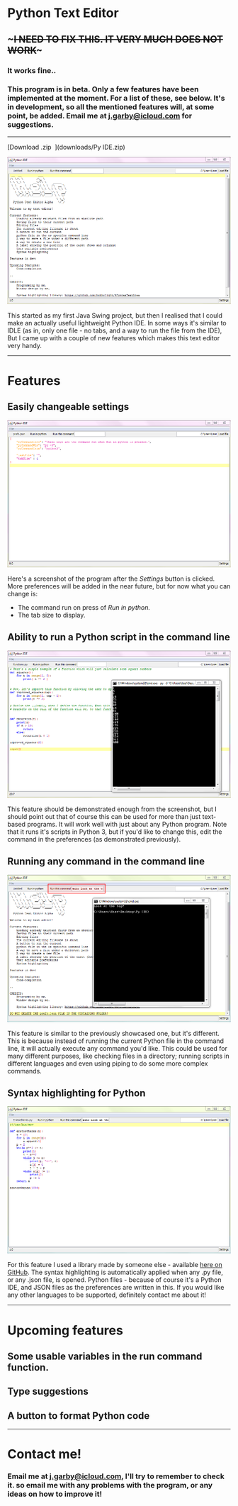 # Python Text Editor

## ~~~I NEED TO FIX THIS. IT VERY MUCH DOES NOT WORK~~~
### It works fine..

### This program is in beta. Only a few features have been implemented at the moment. For a list of these, see below. It's in development, so all the mentioned features will, at some point, be added. Email me at j.garby@icloud.com for suggestions.

* * *
[Download .zip  ](downloads/Py IDE.zip)

![Overview screenshot](images/screenshot1.png)

This started as my first Java Swing project, but then I realised that I could make an actually useful lightweight Python IDE. In some ways it's similar to IDLE (as in, only one file - no tabs, and a way to run the file from the IDE), But I came up with a couple of new features which makes this text editor very handy.

* * *

# Features

## Easily changeable settings

![Preferences Screenshot](images/prefsshot.png)

Here's a screenshot of the program after the _Settings_ button is clicked. More preferences will be added in the near future, but for now what you can change is:

*   The command run on press of _Run in python._
*   The tab size to display.

## Ability to run a Python script in the command line

![Running script in Python](images/pyrunshot.png)

This feature should be demonstrated enough from the screenshot, but I should point out that of course this can be used for more than just text-based programs. It will work well with just about any Python program. Note that it runs it's scripts in Python 3, but if you'd like to change this, edit the command in the preferences (as demonstrated previously).

## Running any command in the command line

![Demonstration of command line](images/cmdshot.png)

This feature is similar to the previously showcased one, but it's different. This is because instead of running the current Python file in the command line, it will actually execute any command you'd like. This could be used for many different purposes, like checking files in a directory; running scripts in different languages and even using piping to do some more complex commands.

## Syntax highlighting for Python

![Syntax highlighting](images/synshot.png)

For this feature I used a library made by someone else - available [here on GitHub](https://github.com/bobbylight/RSyntaxTextArea). The syntax highlighting is automatically applied when any .py file, or any .json file, is opened. Python files - because of course it's a Python IDE, and JSON files as the preferences are written in this. If you would like any other languages to be supported, definitely contact me about it!

* * *

# Upcoming features

## Some usable variables in the run command function.

## Type suggestions

## A button to format Python code

* * *

# Contact me!

### Email me at j.garby@icloud.com, I'll try to remember to check it. so email me with any problems with the program, or any ideas on how to improve it!
